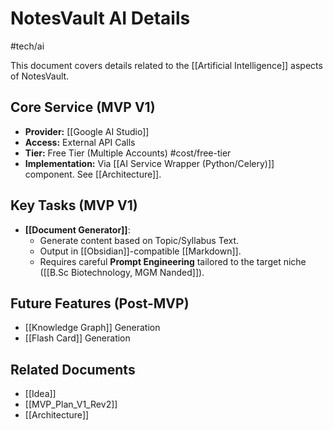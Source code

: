 # NotesVault AI Details
#tech/ai

This document covers details related to the [[Artificial Intelligence]] aspects of NotesVault.

## Core Service (MVP V1)

*   **Provider:** [[Google AI Studio]]
*   **Access:** External API Calls
*   **Tier:** Free Tier (Multiple Accounts) #cost/free-tier
*   **Implementation:** Via [[AI Service Wrapper (Python/Celery)]] component. See [[Architecture]].

## Key Tasks (MVP V1)

*   **[[Document Generator]]**:
    *   Generate content based on Topic/Syllabus Text.
    *   Output in [[Obsidian]]-compatible [[Markdown]].
    *   Requires careful **Prompt Engineering** tailored to the target niche ([[B.Sc Biotechnology, MGM Nanded]]).

## Future Features (Post-MVP)

*   [[Knowledge Graph]] Generation
*   [[Flash Card]] Generation

## Related Documents

*   [[Idea]]
*   [[MVP_Plan_V1_Rev2]]
*   [[Architecture]]
